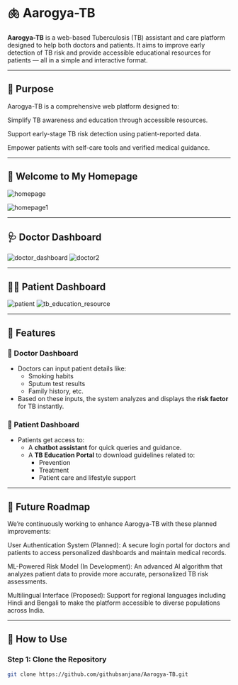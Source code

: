 # 🫁 Aarogya-TB

**Aarogya-TB** is a web-based Tuberculosis (TB) assistant and care platform designed to help both doctors and patients. It aims to improve early detection of TB risk and provide accessible educational resources for patients — all in a simple and interactive format.

---
## 🎯 Purpose
Aarogya-TB is a comprehensive web platform designed to:

Simplify TB awareness and education through accessible resources.

Support early-stage TB risk detection using patient-reported data.

Empower patients with self-care tools and verified medical guidance.

---
## 👋 Welcome to My Homepage
![homepage](https://github.com/user-attachments/assets/82f985d3-fee0-4a82-8fa6-a470baca4a1f)

![homepage1](https://github.com/user-attachments/assets/66ee0b17-27c4-459c-9cd3-40a589b3d681)






---
## 🩺 Doctor Dashboard
![doctor_dashboard](https://github.com/user-attachments/assets/cddd6b28-fbd3-45a5-be15-0907053deaac)
![doctor2](https://github.com/user-attachments/assets/1e50c455-91db-4fe4-9c9d-1f0b5af6d277)





---
## 🧑‍💼 Patient Dashboard
![patient](https://github.com/user-attachments/assets/419e227f-1af1-4f0f-b456-16e73a3b494e)
![tb_education_resource](https://github.com/user-attachments/assets/821b7939-05c3-48e2-9ff1-ec4e6f462af3)




---

## 📌 Features

### 🔹 Doctor Dashboard
- Doctors can input patient details like:
  - Smoking habits
  - Sputum test results
  - Family history, etc.
- Based on these inputs, the system analyzes and displays the **risk factor** for TB instantly.

### 🔹 Patient Dashboard
- Patients get access to:
  - A **chatbot assistant** for quick queries and guidance.
  - A **TB Education Portal** to download guidelines related to:
    - Prevention
    - Treatment
    - Patient care and lifestyle support

---
## 🌟 Future Roadmap
We’re continuously working to enhance Aarogya-TB with these planned improvements:

User Authentication System (Planned): A secure login portal for doctors and patients to access personalized dashboards and maintain medical records.

ML-Powered Risk Model (In Development): An advanced AI algorithm that analyzes patient data to provide more accurate, personalized TB risk assessments.

Multilingual Interface (Proposed): Support for regional languages including Hindi and Bengali to make the platform accessible to diverse populations across India.

---

## 🚀 How to Use

### Step 1: Clone the Repository
```bash
git clone https://github.com/githubsanjana/Aarogya-TB.git

